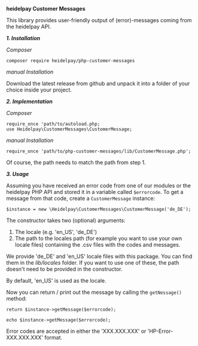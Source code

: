 **heidelpay Customer Messages**

This library provides user-friendly output of (error)-messages coming from
the heidelpay API.


***1. Installation***

_Composer_
```
composer require heidelpay/php-customer-messages
```

_manual Installation_

Download the latest release from github and unpack it into a folder of your
choice inside your project.

***2. Implementation***

_Composer_
```
require_once 'path/to/autoload.php;
use Heidelpay\CustomerMessages\CustomerMessage;
```

_manual Installation_

```
require_once 'path/to/php-customer-messages/lib/CustomerMessage.php';
```

Of course, the path needs to match the path from step 1.

***3. Usage***

Assuming you have received an error code from one of our modules or the
heidelpay PHP API and stored it in a variable called `$errorcode`.
To get a message from that code, create a `CustomerMessage` instance:

```
$instance = new \Heidelpay\CustomerMessages\CustomerMessage('de_DE');
```

The constructor takes two (optional) arguments:

1. The locale (e.g. 'en_US', 'de_DE')
2. The path to the locales path (for example you want to use your own locale files) 
containing the .csv files with the codes and messages.

We provide 'de_DE' and 'en_US' locale files with this package. You can find them in the
_lib/locales_ folder. If you want to use one of these, the path doesn't need to be
provided in the constructor.

By default, 'en_US' is used as the locale.


Now you can return / print out the message by calling the `getNessage()` method:

```return $instance->getMessage($errorcode);```

```echo $instance->getMessage($errorcode);```

Error codes are accepted in either the 'XXX.XXX.XXX' or 'HP-Error-XXX.XXX.XXX' format.
